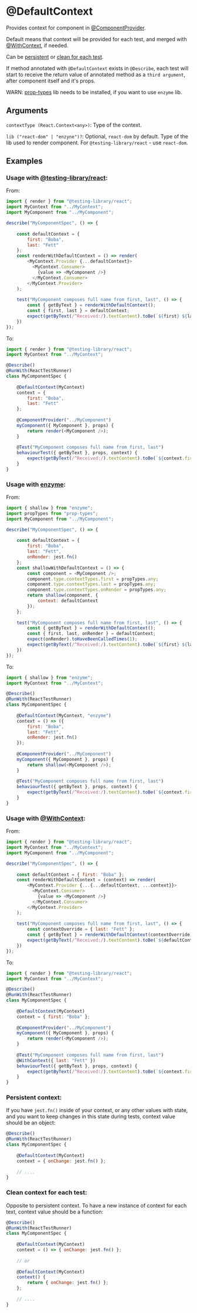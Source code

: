 # @DefaultContext

Provides context for component in [@ComponentProvider](react/ComponentProvider.md).

Default means that context will be provided for each test, and merged with [@WithContext](react/WithContext.md), if needed.

Can be [persistent](#persistent-context) or [clean for each test](#clean-context-for-each-test).

If method annotated with `@DefaultContext` exists in `@Describe`, each test will start to receive the return value of annotated method as a `third argument`, after component itself and it's props.

WARN: [prop-types](https://www.npmjs.com/package/prop-types) lib needs to be installed, if you want to use `enzyme` lib.

## Arguments

`contextType (React.Context<any>)`: Type of the context.

`lib ("react-dom" | "enzyne")?`: Optional, `react-dom` by default. Type of the lib used to render component. For `@testing-library/react` - use `react-dom`.

## Examples

### Usage with [@testing-library/react](https://testing-library.com/docs/react-testing-library/intro):

From:

```javascript
import { render } from "@testing-library/react";
import MyContext from "../MyContext";
import MyComponent from "../MyComponent";

describe("MyComponentSpec", () => {
    
    const defaultContext = {
        first: "Boba",
        last: "Fett"
    };
    const renderWithDefaultContext = () => render(
        <MyContext.Provider {...defaultContext}>
          <MyContext.Consumer>
            {value => <MyComponent />}
          </MyContext.Consumer>
        </MyContext.Provider>
    );
    
    test("MyComponent composes full name from first, last", () => {
        const { getByText } = renderWithDefaultContext();
        const { first, last } = defaultContext;
        expect(getByText(/^Received:/).textContent).toBe(`${first} ${last}`);
    })
});
```

To:

```javascript
import { render } from "@testing-library/react";
import MyContext from "../MyContext";

@Describe()
@RunWith(ReactTestRunner)
class MyComponentSpec {
    
    @DefaultContext(MyContext)
    context = {
        first: "Boba",
        last: "Fett"
    };
    
    @ComponentProvider("../MyComponent")
    myComponent({ MyComponent }, props) {
        return render(<MyComponent />);
    }
    
    @Test("MyComponent composes full name from first, last")
    behaviourTest({ getByText }, props, context) {
        expect(getByText(/^Received:/).textContent).toBe(`${context.first} ${context.last}`);
    }
}
```

### Usage with  [enzyme](https://airbnb.io/enzyme/):

From:

```javascript
import { shallow } from "enzyme";
import propTypes from "prop-types";
import MyComponent from "../MyComponent";

describe("MyComponentSpec", () => {
    
    const defaultContext = {
        first: "Boba",
        last: "Fett",
        onRender: jest.fn()
    };
    const shallowWithDefaultContext = () => {
        const component = <MyComponent />;
        component.type.contextTypes.first = propTypes.any;
        component.type.contextTypes.last = propTypes.any;
        component.type.contextTypes.onRender = propTypes.any;
        return shallow(component, {
            context: defaultContext
        }); 
    };
    
    test("MyComponent composes full name from first, last", () => {
        const { getByText } = renderWithDefaultContext();
        const { first, last, onRender } = defaultContext;
        expect(onRender).toHaveBeenCalledTimes(1);
        expect(getByText(/^Received:/).textContent).toBe(`${first} ${last}`);
    })
});
```

To:

```javascript
import { shallow } from "enzyme";
import MyContext from "../MyContext";

@Describe()
@RunWith(ReactTestRunner)
class MyComponentSpec {
    
    @DefaultContext(MyContext, "enzyme")
    context = () => ({
        first: "Boba",
        last: "Fett",
        onRender: jest.fn()
    });
    
    @ComponentProvider("../MyComponent")
    myComponent({ MyComponent }, props) {
        return shallow(<MyComponent />);
    }
    
    @Test("MyComponent composes full name from first, last")
    behaviourTest({ getByText }, props, context) {
        expect(getByText(/^Received:/).textContent).toBe(`${context.first} ${context.last}`);
    }
}
```

### Usage with [@WithContext](react/WithContext.md):

From:

```javascript
import { render } from "@testing-library/react";
import MyContext from "../MyContext";
import MyComponent from "../MyComponent";

describe("MyComponentSpec", () => {
    
    const defaultContext = { first: "Boba" };
    const renderWithDefaultContext = (context) => render(
        <MyContext.Provider {...{...defaultContext, ...context}}>
          <MyContext.Consumer>
            {value => <MyComponent />}
          </MyContext.Consumer>
        </MyContext.Provider>
    );
    
    test("MyComponent composes full name from first, last", () => {
        const contextOverride = { last: "Fett" };
        const { getByText } = renderWithDefaultContext(contextOverride);
        expect(getByText(/^Received:/).textContent).toBe(`${defaultContext.first} ${contextOverride.last}`);
    })
});
```

To:

```javascript
import { render } from "@testing-library/react";
import MyContext from "../MyContext";

@Describe()
@RunWith(ReactTestRunner)
class MyComponentSpec {
    
    @DefaultContext(MyContext)
    context = { first: "Boba" };
    
    @ComponentProvider("../MyComponent")
    myComponent({ MyComponent }, props) {
        return render(<MyComponent />);
    }
    
    @Test("MyComponent composes full name from first, last")
    @WithContext({ last: "Fett" })
    behaviourTest({ getByText }, props, context) {
        expect(getByText(/^Received:/).textContent).toBe(`${context.first} ${context.last}`);
    }
}
```

### Persistent context:

If you have `jest.fn()` inside of your context, or any other values with state, and you want to keep changes in this state during tests, context value should be an object:

```javascript
@Describe()
@RunWith(ReactTestRunner)
class MyComponentSpec {
    
    @DefaultContext(MyContext)
    context = { onChange: jest.fn() };
    
    // ....
}
```

### Clean context for each test:

Opposite to persistent context. To have a new instance of context for each text, context value should be a function:

```javascript
@Describe()
@RunWith(ReactTestRunner)
class MyComponentSpec {
    
    @DefaultContext(MyContext)
    context = () => { onChange: jest.fn() };
    
    // or
    
    @DefaultContext(MyContext)
    context() {
        return { onChange: jest.fn() };
    };
    
    // ....
}
```
